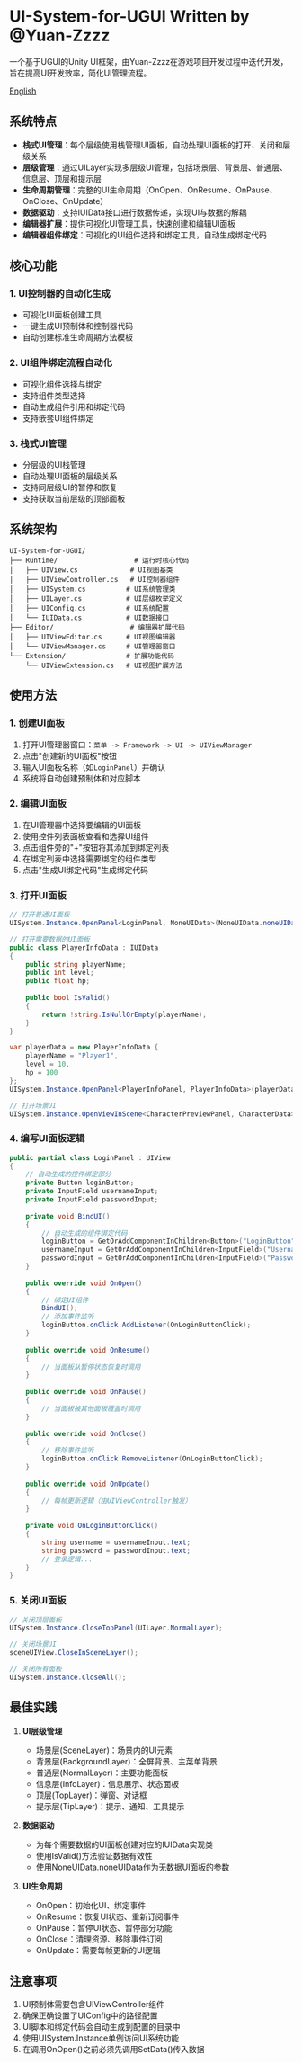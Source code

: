 # UI-System-for-UGUI Written by @Yuan-Zzzz

一个基于UGUI的Unity UI框架，由Yuan-Zzzz在游戏项目开发过程中迭代开发，旨在提高UI开发效率，简化UI管理流程。

[English](README.EN.md)

## 系统特点

- **栈式UI管理**：每个层级使用栈管理UI面板，自动处理UI面板的打开、关闭和层级关系
- **层级管理**：通过UILayer实现多层级UI管理，包括场景层、背景层、普通层、信息层、顶层和提示层
- **生命周期管理**：完整的UI生命周期（OnOpen、OnResume、OnPause、OnClose、OnUpdate）
- **数据驱动**：支持IUIData接口进行数据传递，实现UI与数据的解耦
- **编辑器扩展**：提供可视化UI管理工具，快速创建和编辑UI面板
- **编辑器组件绑定**：可视化的UI组件选择和绑定工具，自动生成绑定代码

## 核心功能

### 1. UI控制器的自动化生成
- 可视化UI面板创建工具
- 一键生成UI预制体和控制器代码
- 自动创建标准生命周期方法模板

### 2. UI组件绑定流程自动化
- 可视化组件选择与绑定
- 支持组件类型选择
- 自动生成组件引用和绑定代码
- 支持嵌套UI组件绑定

### 3. 栈式UI管理
- 分层级的UI栈管理
- 自动处理UI面板的层级关系
- 支持同层级UI的暂停和恢复
- 支持获取当前层级的顶部面板

## 系统架构

```
UI-System-for-UGUI/
├── Runtime/                   # 运行时核心代码
│   ├── UIView.cs             # UI视图基类
│   ├── UIViewController.cs   # UI控制器组件
│   ├── UISystem.cs          # UI系统管理类
│   ├── UILayer.cs           # UI层级枚举定义
│   ├── UIConfig.cs          # UI系统配置
│   └── IUIData.cs           # UI数据接口
├── Editor/                   # 编辑器扩展代码
│   ├── UIViewEditor.cs      # UI视图编辑器
│   └── UIViewManager.cs     # UI管理器窗口
└── Extension/               # 扩展功能代码
    └── UIViewExtension.cs   # UI视图扩展方法
```

## 使用方法

### 1. 创建UI面板

1. 打开UI管理器窗口：`菜单 -> Framework -> UI -> UIViewManager`
2. 点击"创建新的UI面板"按钮
3. 输入UI面板名称（如`LoginPanel`）并确认
4. 系统将自动创建预制体和对应脚本

### 2. 编辑UI面板

1. 在UI管理器中选择要编辑的UI面板
2. 使用控件列表面板查看和选择UI组件
3. 点击组件旁的"+"按钮将其添加到绑定列表
4. 在绑定列表中选择需要绑定的组件类型
5. 点击"生成UI绑定代码"生成绑定代码

### 3. 打开UI面板

```csharp
// 打开普通UI面板
UISystem.Instance.OpenPanel<LoginPanel, NoneUIData>(NoneUIData.noneUIData, UILayer.NormalLayer);

// 打开需要数据的UI面板
public class PlayerInfoData : IUIData
{
    public string playerName;
    public int level;
    public float hp;
    
    public bool IsValid()
    {
        return !string.IsNullOrEmpty(playerName);
    }
}

var playerData = new PlayerInfoData { 
    playerName = "Player1", 
    level = 10, 
    hp = 100 
};
UISystem.Instance.OpenPanel<PlayerInfoPanel, PlayerInfoData>(playerData, UILayer.InfoLayer);

// 打开场景UI
UISystem.Instance.OpenViewInScene<CharacterPreviewPanel, CharacterData>(characterData);
```

### 4. 编写UI面板逻辑

```csharp
public partial class LoginPanel : UIView
{
    // 自动生成的控件绑定部分
    private Button loginButton;
    private InputField usernameInput;
    private InputField passwordInput;
    
    private void BindUI()
    {
        // 自动生成的组件绑定代码
        loginButton = GetOrAddComponentInChildren<Button>("LoginButton");
        usernameInput = GetOrAddComponentInChildren<InputField>("UsernameInput");
        passwordInput = GetOrAddComponentInChildren<InputField>("PasswordInput");
    }
    
    public override void OnOpen()
    {
        // 绑定UI组件
        BindUI();
        // 添加事件监听
        loginButton.onClick.AddListener(OnLoginButtonClick);
    }
    
    public override void OnResume()
    {
        // 当面板从暂停状态恢复时调用
    }
    
    public override void OnPause()
    {
        // 当面板被其他面板覆盖时调用
    }
    
    public override void OnClose()
    {
        // 移除事件监听
        loginButton.onClick.RemoveListener(OnLoginButtonClick);
    }
    
    public override void OnUpdate()
    {
        // 每帧更新逻辑（由UIViewController触发）
    }
    
    private void OnLoginButtonClick()
    {
        string username = usernameInput.text;
        string password = passwordInput.text;
        // 登录逻辑...
    }
}
```

### 5. 关闭UI面板

```csharp
// 关闭顶层面板
UISystem.Instance.CloseTopPanel(UILayer.NormalLayer);

// 关闭场景UI
sceneUIView.CloseInSceneLayer();

// 关闭所有面板
UISystem.Instance.CloseAll();
```

## 最佳实践

1. **UI层级管理**
   - 场景层(SceneLayer)：场景内的UI元素
   - 背景层(BackgroundLayer)：全屏背景、主菜单背景
   - 普通层(NormalLayer)：主要功能面板
   - 信息层(InfoLayer)：信息展示、状态面板
   - 顶层(TopLayer)：弹窗、对话框
   - 提示层(TipLayer)：提示、通知、工具提示

2. **数据驱动**
   - 为每个需要数据的UI面板创建对应的IUIData实现类
   - 使用IsValid()方法验证数据有效性
   - 使用NoneUIData.noneUIData作为无数据UI面板的参数

3. **UI生命周期**
   - OnOpen：初始化UI、绑定事件
   - OnResume：恢复UI状态、重新订阅事件
   - OnPause：暂停UI状态、暂停部分功能
   - OnClose：清理资源、移除事件订阅
   - OnUpdate：需要每帧更新的UI逻辑

## 注意事项

1. UI预制体需要包含UIViewController组件
2. 确保正确设置了UIConfig中的路径配置
3. UI脚本和绑定代码会自动生成到配置的目录中
4. 使用UISystem.Instance单例访问UI系统功能
5. 在调用OnOpen()之前必须先调用SetData()传入数据
